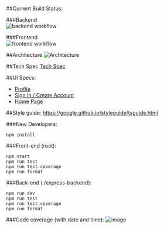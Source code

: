 ##Current Build Status:

###Backend<br/>
![backend workflow](https://github.com/Luke7787/ImmaculateInventors/actions/workflows/main_immaculate-backend.yml/badge.svg)

###Frontend<br/>
![frontend workflow](https://github.com/Luke7787/ImmaculateInventors/actions/workflows/azure-static-web-apps-mango-island-08612f41e.yml/badge.svg)

##Architecture
![Architecture](https://github.com/Luke7787/ImmaculateInventors/assets/48562217/91848387-da9c-400f-b508-7e73313d4175)

##Tech Spec
[Tech Spec](https://docs.google.com/document/d/1fUS2zrTxD0w0niQnnfbotn-kzLkxvs0bqQsI_z_p2YA/edit?usp=sharing)

##UI Specs:
- [Profile](https://www.figma.com/file/mT2JmMxlXnZyGe46WS3Fcr/Profile-Page?type=design&node-id=0%3A1&mode=design&t=dqftU3QwoQ0M4JGl-1)
- [Sign In / Create Account](https://www.figma.com/file/AE3t3fUj0nMRRtUQX3BBbT/UI-Design---Sign-In-Modal?type=design&mode=design&t=dqftU3QwoQ0M4JGl-1)
- [Home Page](https://www.figma.com/file/XP0UJUNIP8dEv6lqgWMQEg/UI-Design?type=design&mode=design&t=dqftU3QwoQ0M4JGl-1)

##Style guide: https://google.github.io/styleguide/tsguide.html

###New Developers:

`npm install`

###Front-end (root):

`npm start`<br/>
`npm run test`<br/>
`npm run test:coverage`<br/>
`npm run format`

###Back-end (./express-backend):

`npm run dev`<br/>
`npm run test`<br/>
`npm run test:coverage`<br/>
`npm run format`

###Code coverage (with date and time):
![image](https://github.com/Luke7787/ImmaculateInventors/assets/48562217/d837d239-5380-491c-91fb-447fdef2bea3)
